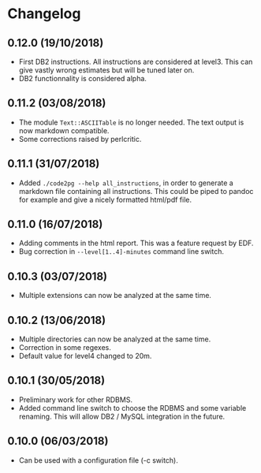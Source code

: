 # Changelog

## 0.12.0 (19/10/2018)

- First DB2 instructions. All instructions are considered at level3. This can give vastly wrong estimates but will be tuned later on.
- DB2 functionnality is considered alpha.

## 0.11.2 (03/08/2018)

- The module `Text::ASCIITable` is no longer needed. The text output is now markdown compatible.
- Some corrections raised by perlcritic. 

## 0.11.1 (31/07/2018)

- Added `./code2pg --help all_instructions`, in order to generate a markdown file containing all instructions. This could be piped to pandoc for example and give a nicely formatted html/pdf file. 

## 0.11.0 (16/07/2018)

- Adding comments in the html report. This was a feature request by EDF. 
- Bug correction in `--level[1..4]-minutes` command line switch.

## 0.10.3 (03/07/2018)

- Multiple extensions can now be analyzed at the same time.

## 0.10.2 (13/06/2018)

- Multiple directories can now be analyzed at the same time.
- Correction in some regexes.
- Default value for level4 changed to 20m. 

## 0.10.1 (30/05/2018)

- Preliminary work for other RDBMS.
- Added command line switch to choose the RDBMS and some variable renaming. This will allow DB2 / MySQL integration in the future.

## 0.10.0 (06/03/2018)

- Can be used with a configuration file (-c switch).
